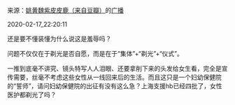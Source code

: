 来源：[姚黄魏紫皮皮鹿（来自豆瓣）](https://www.douban.com/people/OlgaHueng/)的[广播](https://www.douban.com/people/OlgaHueng/status/2817648736/)


2020-02-17_22:20:11


还是要不懂装懂为什么说这是羞辱吗？

问题不仅仅在于剃光是否自愿，而是在于“集体”+“剃光”+“仪式”。

一推到底毫不讲究、镜头特写人人泪眼、还要拿削下来的头发给女生看，完全是宣传需要，丝毫不考虑这些女性从一线回来后的生活。而且这只是一个妇幼保健院的“誓师”，请问妇幼保健院的出征有没有这么急？上海支援hb已经四批了，女性医护都剃光了吗？
